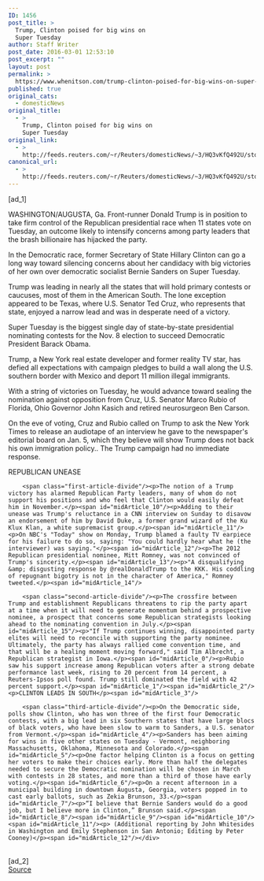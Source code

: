 ```yaml
---
ID: 1456
post_title: >
  Trump, Clinton poised for big wins on
  Super Tuesday
author: Staff Writer
post_date: 2016-03-01 12:53:10
post_excerpt: ""
layout: post
permalink: >
  https://www.whenitson.com/trump-clinton-poised-for-big-wins-on-super-tuesday/
published: true
original_cats:
  - domesticNews
original_title:
  - >
    Trump, Clinton poised for big wins on
    Super Tuesday
original_link:
  - >
    http://feeds.reuters.com/~r/Reuters/domesticNews/~3/HQ3vKfQ492U/story01.htm
canonical_url:
  - >
    http://feeds.reuters.com/~r/Reuters/domesticNews/~3/HQ3vKfQ492U/story01.htm
---
```

 [ad_1]
<br><div id="articleText">
<span id="midArticle_start"/>

<span id="midArticle_0"/><span class="focusParagraph" readability="6"><p><span class="articleLocation">WASHINGTON/AUGUSTA, Ga.</span> Front-runner Donald Trump is in position to take firm control of the Republican presidential race when 11 states vote on Tuesday, an outcome likely to intensify concerns among party leaders that the brash billionaire has hijacked the party.</p></span><span id="midArticle_1"/><p>In the Democratic race, former Secretary of State Hillary Clinton can go a long way toward silencing concerns about her candidacy with big victories of her own over democratic socialist Bernie Sanders on Super Tuesday. </p><span id="midArticle_2"/><p>Trump was leading in nearly all the states that will hold primary contests or caucuses, most of them in the American South. The lone exception appeared to be Texas, where U.S. Senator Ted Cruz, who represents that state, enjoyed a narrow lead and was in desperate need of a victory.</p><span id="midArticle_3"/><p>Super Tuesday is the biggest single day of state-by-state presidential nominating contests for the Nov. 8 election to succeed Democratic President Barack Obama.</p><span id="midArticle_4"/><p>Trump, a New York real estate developer and former reality TV star, has defied all expectations with campaign pledges to build a wall along the U.S. southern border with Mexico and deport 11 million illegal immigrants.</p><span id="midArticle_5"/><p>With a string of victories on Tuesday, he would advance toward sealing the nomination against opposition from Cruz, U.S. Senator Marco Rubio of Florida, Ohio Governor John Kasich and retired neurosurgeon Ben Carson.</p><span id="midArticle_6"/><p>On the eve of voting, Cruz and Rubio called on Trump to ask the New York Times to release an audiotape of an interview he gave to the newspaper's editorial board on Jan. 5, which they believe will show Trump does not back his own immigration policy.. The Trump campaign had no immediate response.</p><span id="midArticle_7"/><span id="midArticle_8"/><p>REPUBLICAN UNEASE</p><span id="midArticle_9"/>
        
        <span class="first-article-divide"/><p>The notion of a Trump victory has alarmed Republican Party leaders, many of whom do not support his positions and who feel that Clinton would easily defeat him in November.</p><span id="midArticle_10"/><p>Adding to their unease was Trump's reluctance in a CNN interview on Sunday to disavow an endorsement of him by David Duke, a former grand wizard of the Ku Klux Klan, a white supremacist group.</p><span id="midArticle_11"/><p>On NBC's "Today" show on Monday, Trump blamed a faulty TV earpiece for his failure to do so, saying: "You could hardly hear what he (the interviewer) was saying."</p><span id="midArticle_12"/><p>The 2012 Republican presidential nominee, Mitt Romney, was not convinced of Trump's sincerity.</p><span id="midArticle_13"/><p>"A disqualifying &amp; disgusting response by @realDonaldTrump to the KKK. His coddling of repugnant bigotry is not in the character of America," Romney tweeted.</p><span id="midArticle_14"/>
        
        <span class="second-article-divide"/><p>The crossfire between Trump and establishment Republicans threatens to rip the party apart at a time when it will need to generate momentum behind a prospective nominee, a prospect that concerns some Republican strategists looking ahead to the nominating convention in July.</p><span id="midArticle_15"/><p>"If Trump continues winning, disappointed party elites will need to reconcile with supporting the party nominee. Ultimately, the party has always rallied come convention time, and that will be a healing moment moving forward," said Tim Albrecht, a Republican strategist in Iowa.</p><span id="midArticle_0"/><p>Rubio saw his support increase among Republican voters after a strong debate performance last week, rising to 20 percent from 14 percent, a Reuters-Ipsos poll found. Trump still dominated the field with 42 percent support.</p><span id="midArticle_1"/><span id="midArticle_2"/><p>CLINTON LEADS IN SOUTH</p><span id="midArticle_3"/>
        
        <span class="third-article-divide"/><p>On the Democratic side, polls show Clinton, who has won three of the first four Democratic contests, with a big lead in six Southern states that have large blocs of black voters, who have been slow to warm to Sanders, a U.S. senator from Vermont.</p><span id="midArticle_4"/><p>Sanders has been aiming for wins in five other states on Tuesday - Vermont, neighboring Massachusetts, Oklahoma, Minnesota and Colorado.</p><span id="midArticle_5"/><p>One factor helping Clinton is a focus on getting her voters to make their choices early. More than half the delegates needed to secure the Democratic nomination will be chosen in March with contests in 28 states, and more than a third of those have early voting.</p><span id="midArticle_6"/><p>On a recent afternoon in a municipal building in downtown Augusta, Georgia, voters popped in to cast early ballots, such as Zekia Brunson, 33.</p><span id="midArticle_7"/><p>“I believe that Bernie Sanders would do a good job, but I believe more in Clinton,” Brunson said.</p><span id="midArticle_8"/><span id="midArticle_9"/><span id="midArticle_10"/><span id="midArticle_11"/><p> (Additional reporting by John Whitesides in Washington and Emily Stephenson in San Antonio; Editing by Peter Cooney)</p><span id="midArticle_12"/></div>
<br>[ad_2]
<br><a href="http://feeds.reuters.com/~r/Reuters/domesticNews/~3/HQ3vKfQ492U/story01.htm">Source </a>